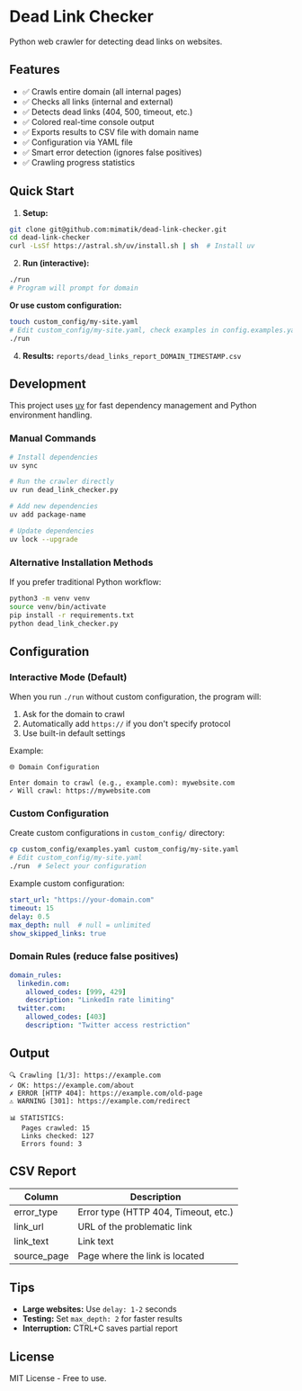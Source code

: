 # Dead Link Checker

Python web crawler for detecting dead links on websites.

## Features

- ✅ Crawls entire domain (all internal pages)
- ✅ Checks all links (internal and external)
- ✅ Detects dead links (404, 500, timeout, etc.)
- ✅ Colored real-time console output
- ✅ Exports results to CSV file with domain name
- ✅ Configuration via YAML file
- ✅ Smart error detection (ignores false positives)
- ✅ Crawling progress statistics

## Quick Start

1. **Setup:**
```bash
git clone git@github.com:mimatik/dead-link-checker.git
cd dead-link-checker
curl -LsSf https://astral.sh/uv/install.sh | sh  # Install uv
```

2. **Run (interactive):**
```bash
./run
# Program will prompt for domain
```

**Or use custom configuration:**
```bash
touch custom_config/my-site.yaml 
# Edit custom_config/my-site.yaml, check examples in config.examples.yaml
./run
```

4. **Results:** `reports/dead_links_report_DOMAIN_TIMESTAMP.csv`

## Development

This project uses [uv](https://docs.astral.sh/uv/) for fast dependency management and Python environment handling.

### Manual Commands

```bash
# Install dependencies
uv sync

# Run the crawler directly
uv run dead_link_checker.py

# Add new dependencies
uv add package-name

# Update dependencies
uv lock --upgrade
```

### Alternative Installation Methods

If you prefer traditional Python workflow:
```bash
python3 -m venv venv
source venv/bin/activate
pip install -r requirements.txt
python dead_link_checker.py
```

## Configuration

### Interactive Mode (Default)
When you run `./run` without custom configuration, the program will:
1. Ask for the domain to crawl
2. Automatically add `https://` if you don't specify protocol
3. Use built-in default settings

Example:
```
🌐 Domain Configuration

Enter domain to crawl (e.g., example.com): mywebsite.com
✓ Will crawl: https://mywebsite.com
```

### Custom Configuration
Create custom configurations in `custom_config/` directory:
```bash
cp custom_config/examples.yaml custom_config/my-site.yaml
# Edit custom_config/my-site.yaml
./run  # Select your configuration
```

Example custom configuration:
```yaml
start_url: "https://your-domain.com"
timeout: 15
delay: 0.5
max_depth: null  # null = unlimited
show_skipped_links: true
```

### Domain Rules (reduce false positives)
```yaml
domain_rules:
  linkedin.com:
    allowed_codes: [999, 429]
    description: "LinkedIn rate limiting"
  twitter.com:
    allowed_codes: [403]
    description: "Twitter access restriction"
```

## Output

```
🔍 Crawling [1/3]: https://example.com
✓ OK: https://example.com/about
✗ ERROR [HTTP 404]: https://example.com/old-page
⚠ WARNING [301]: https://example.com/redirect

📊 STATISTICS:
   Pages crawled: 15
   Links checked: 127
   Errors found: 3
```

## CSV Report

| Column | Description |
|--------|-------------|
| error_type | Error type (HTTP 404, Timeout, etc.) |
| link_url | URL of the problematic link |
| link_text | Link text |
| source_page | Page where the link is located |

## Tips

- **Large websites:** Use `delay: 1-2` seconds
- **Testing:** Set `max_depth: 2` for faster results
- **Interruption:** CTRL+C saves partial report

## License

MIT License - Free to use.